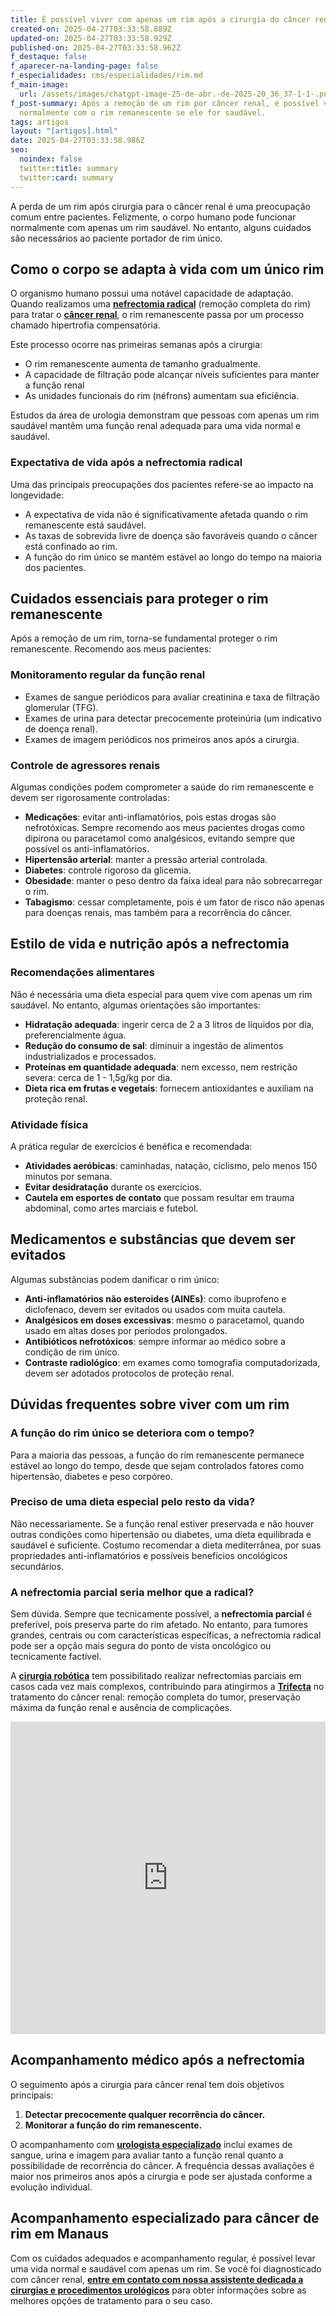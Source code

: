 ```yaml
---
title: É possível viver com apenas um rim após a cirurgia do câncer renal? saiba mais
created-on: 2025-04-27T03:33:58.889Z
updated-on: 2025-04-27T03:33:58.929Z
published-on: 2025-04-27T03:33:58.962Z
f_destaque: false
f_aparecer-na-landing-page: false
f_especialidades: cms/especialidades/rim.md
f_main-image:
  url: /assets/images/chatgpt-image-25-de-abr.-de-2025-20_36_37-1-1-.png
f_post-summary: Após a remoção de um rim por câncer renal, é possível viver
  normalmente com o rim remanescente se ele for saudável.
tags: artigos
layout: "[artigos].html"
date: 2025-04-27T03:33:58.986Z
seo:
  noindex: false
  twitter:title: summary
  twitter:card: summary
---
```

A perda de um rim após cirurgia para o câncer renal é uma preocupação comum entre pacientes. Felizmente, o corpo humano pode funcionar normalmente com apenas um rim saudável. No entanto, alguns cuidados são necessários ao paciente portador de rim único.

## **Como o corpo se adapta à vida com um único rim**

O organismo humano possui uma notável capacidade de adaptação. Quando realizamos uma [](https://uroconsult.com.br/artigos/nefrectomia-parcial-ou-total-qual-a-melhor-op%C3%A7%C3%A3o-para-o-seu-caso/) **[nefrectomia radical](https://uroconsult.com.br/artigos/nefrectomia-parcial-ou-total-qual-a-melhor-opção-para-o-seu-caso/)** (remoção completa do rim) para tratar o **[câncer renal](https://uroconsult.com.br/artigos/c%C3%A2ncer-de-rim-da-crescente-incid%C3%AAncia-%C3%A0-nefrectomia-parcial/)**, o rim remanescente passa por um processo chamado hipertrofia compensatória.

Este processo ocorre nas primeiras semanas após a cirurgia:

* O rim remanescente aumenta de tamanho gradualmente.
* A capacidade de filtração pode alcançar níveis suficientes para manter a função renal
* As unidades funcionais do rim (néfrons) aumentam sua eficiência.

Estudos da área de urologia demonstram que pessoas com apenas um rim saudável mantêm uma função renal adequada para uma vida normal e saudável.

### **Expectativa de vida após a nefrectomia radical**

Uma das principais preocupações dos pacientes refere-se ao impacto na longevidade:

* A expectativa de vida não é significativamente afetada quando o rim remanescente está saudável.
* As taxas de sobrevida livre de doença são favoráveis quando o câncer está confinado ao rim.
* A função do rim único se mantém estável ao longo do tempo na maioria dos pacientes.

## **Cuidados essenciais para proteger o rim remanescente**

Após a remoção de um rim, torna-se fundamental proteger o rim remanescente. Recomendo aos meus pacientes:

### **Monitoramento regular da função renal**

* Exames de sangue periódicos para avaliar creatinina e taxa de filtração glomerular (TFG).
* Exames de urina para detectar precocemente proteinúria (um indicativo de doença renal).
* Exames de imagem periódicos nos primeiros anos após a cirurgia.

### **Controle de agressores renais**

Algumas condições podem comprometer a saúde do rim remanescente e devem ser rigorosamente controladas:

* **Medicações**: evitar anti-inflamatórios, pois estas drogas são nefrotóxicas. Sempre recomendo aos meus pacientes drogas como dipirona ou paracetamol como analgésicos, evitando sempre que possível os anti-inflamatórios.
* **Hipertensão arterial**: manter a pressão arterial controlada.
* **Diabetes**: controle rigoroso da glicemia.
* **Obesidade**: manter o peso dentro da faixa ideal para não sobrecarregar o rim.
* **Tabagismo**: cessar completamente, pois é um fator de risco não apenas para doenças renais, mas também para a recorrência do câncer.

## **Estilo de vida e nutrição após a nefrectomia**

### **Recomendações alimentares**

Não é necessária uma dieta especial para quem vive com apenas um rim saudável. No entanto, algumas orientações são importantes:

* **Hidratação adequada**: ingerir cerca de 2 a 3 litros de líquidos por dia, preferencialmente água.
* **Redução do consumo de sal**: diminuir a ingestão de alimentos industrializados e processados.
* **Proteínas em quantidade adequada**: nem excesso, nem restrição severa: cerca de 1 - 1,5g/kg por dia.
* **Dieta rica em frutas e vegetais**: fornecem antioxidantes e auxiliam na proteção renal.

### **Atividade física**

A prática regular de exercícios é benéfica e recomendada:

* **Atividades aeróbicas**: caminhadas, natação, ciclismo, pelo menos 150 minutos por semana.
* **Evitar desidratação** durante os exercícios.
* **Cautela em esportes de contato** que possam resultar em trauma abdominal, como artes marciais e futebol.

## **Medicamentos e substâncias que devem ser evitados**

Algumas substâncias podem danificar o rim único:

* **Anti-inflamatórios não esteroides (AINEs)**: como ibuprofeno e diclofenaco, devem ser evitados ou usados com muita cautela.
* **Analgésicos em doses excessivas**: mesmo o paracetamol, quando usado em altas doses por períodos prolongados.
* **Antibióticos nefrotóxicos**: sempre informar ao médico sobre a condição de rim único.
* **Contraste radiológico**: em exames como tomografia computadorizada, devem ser adotados protocolos de proteção renal.

## **Dúvidas frequentes sobre viver com um rim**

### **A função do rim único se deteriora com o tempo?**

Para a maioria das pessoas, a função do rim remanescente permanece estável ao longo do tempo, desde que sejam controlados fatores como hipertensão, diabetes e peso corpóreo.

### **Preciso de uma dieta especial pelo resto da vida?**

Não necessariamente. Se a função renal estiver preservada e não houver outras condições como hipertensão ou diabetes, uma dieta equilibrada e saudável é suficiente. Costumo recomendar a dieta mediterrânea, por suas propriedades anti-inflamatórios e possíveis benefícios oncológicos secundários.

### **A nefrectomia parcial seria melhor que a radical?**

Sem dúvida. Sempre que tecnicamente possível, a **nefrectomia parcial** é preferível, pois preserva parte do rim afetado. No entanto, para tumores grandes, centrais ou com características específicas, a nefrectomia radical pode ser a opção mais segura do ponto de vista oncológico ou tecnicamente factível.

A **[cirurgia robótica](https://uroconsult.com.br/artigos/cirurgia-rob%C3%B3tica-para-c%C3%A2ncer-de-rim-como-pacientes-de-manaus-podem-realizar-o-procedimento-em-s%C3%A3o-paulo/)** tem possibilitado realizar nefrectomias parciais em casos cada vez mais complexos, contribuindo para atingirmos a **[Trifecta](https://uroconsult.com.br/artigos/trifecta-para-c%C3%A2ncer-de-rim-como-a-cirurgia-rob%C3%B3tica-pode-auxiliar-para-atingirmos-estes-objetivos/)** no tratamento do câncer renal: remoção completa do tumor, preservação máxima da função renal e ausência de complicações.

<div style="text-align: center; margin-bottom: 20px;">
  <iframe
    width="100%"
    height="500"
    src="https://www.youtube.com/embed/r8Zo4rvU5_k"
    title="Objetivos da cirurgia para o câncer renal"
    frameborder="0"
    allow="accelerometer; autoplay; clipboard-write; encrypted-media; gyroscope; picture-in-picture; web-share"
    referrerpolicy="strict-origin-when-cross-origin"
    allowfullscreen
    id="responsive-video"
    style="max-width: 800px; margin: 0 auto; display: block;"
  ></iframe>
  <script>
    function adjustIframeHeight() {
      var iframe = document.getElementById('responsive-video');
      if (window.innerWidth < 768) {
        iframe.style.height = '300px'; // Altura para celular
      } else {
        iframe.style.height = '500px'; // Altura para desktop
      }
    }  </script>
</div>

## **Acompanhamento médico após a nefrectomia**

O seguimento após a cirurgia para câncer renal tem dois objetivos principais:

1. **Detectar precocemente qualquer recorrência do câncer.**
2. **Monitorar a função do rim remanescente.**

O acompanhamento com **[urologista especializado](https://uroconsult.com.br/artigos/urologista-em-manaus/)** inclui exames de sangue, urina e imagem para avaliar tanto a função renal quanto a possibilidade de recorrência do câncer. A frequência dessas avaliações é maior nos primeiros anos após a cirurgia e pode ser ajustada conforme a evolução individual.

## Acompanhamento especializado para câncer de rim em Manaus

Com os cuidados adequados e acompanhamento regular, é possível levar uma vida normal e saudável com apenas um rim. Se você foi diagnosticado com câncer renal, **[entre em contato com nossa assistente dedicada a cirurgias e procedimentos urológicos](https://api.whatsapp.com/send?phone=5592982252490)** para obter informações sobre as melhores opções de tratamento para o seu caso.